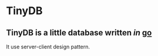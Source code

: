 # TinyDB

## TinyDB is a little database written *in* [go](https://golang.org')

It use server-client design pattern.
